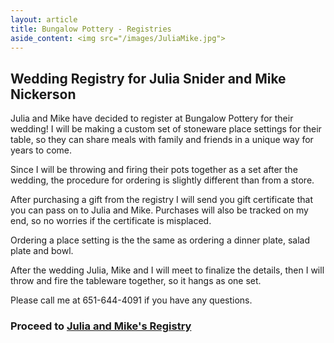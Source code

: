```yaml
---
layout: article
title: Bungalow Pottery - Registries
aside_content: <img src="/images/JuliaMike.jpg">
---
```


## Wedding Registry for Julia Snider and Mike Nickerson

Julia and Mike have decided to register at Bungalow Pottery for their wedding! 
I will be making a custom set of stoneware place settings for their table, 
so they can share meals with family and friends in a unique way for years to come.

Since I will be throwing and firing their pots together as a set after the wedding, 
the procedure for ordering is slightly different than from a store.

After purchasing a gift from the registry I will send you gift certificate that 
you can pass on to Julia and Mike. 
Purchases will also be tracked on my end, so no worries if the certificate is misplaced.

Ordering a place setting is the the same as ordering a dinner plate, salad plate and bowl.

After the wedding Julia, Mike and I will meet to finalize the details, 
then I will throw and fire the tableware together, so it hangs as one set.

Please call me at 651-644-4091 if you have any questions.

### Proceed to [Julia and Mike's Registry](https://squareup.com/market/bungalow-pottery#category-0bcd4047-f9f9-40fd-a259-e59658a57f0e)
